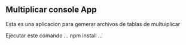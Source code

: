 

## Multiplicar console App

Esta es una aplicacion para gemerar archivos de tablas de multuiplicar

Ejecutar este comando
...
npm install
...